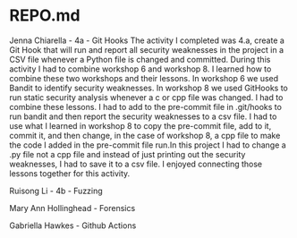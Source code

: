 # REPO.md

Jenna Chiarella - 4a - Git Hooks
The activity I completed was 4.a, create a Git Hook that will run and report all security weaknesses in the project in a CSV file whenever a Python file is changed and committed. During this activity I had to combine workshop 6 and workshop 8. I learned how to combine these two workshops and their lessons. In workshop 6 we used Bandit to identify security weaknesses. In workshop 8 we used GitHooks to run static security analysis whenever a c or cpp file was changed. I had to combine these lessons. I had to add to the pre-commit file in .git/hooks to run bandit and then report the security weaknesses to a csv file. I had to use what I learned in workshop 8 to copy the pre-commit file, add to it, commit it, and then change, in the case of workshop 8, a cpp file to make the code I added in the pre-commit file run.In this project I had to change a .py file not a cpp file and instead of just printing out the security weaknesses, I had to save it to a csv file. I enjoyed connecting those lessons together for this activity. 

Ruisong Li - 4b - Fuzzing


Mary Ann Hollinghead - Forensics


Gabriella Hawkes - Github Actions
